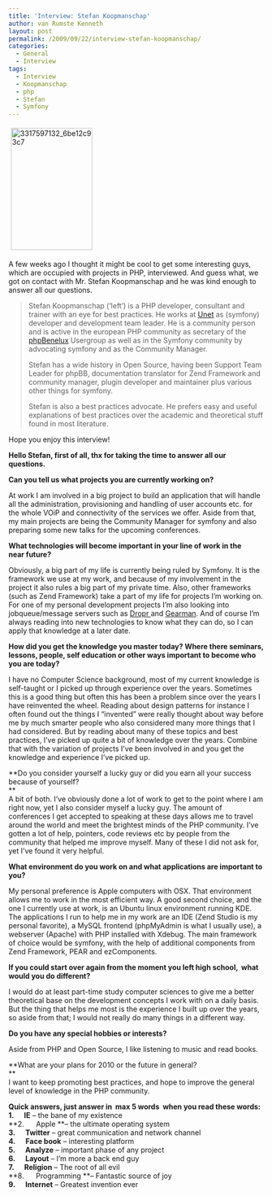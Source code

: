 ```yaml
---
title: 'Interview: Stefan Koopmanschap'
author: van Rumste Kenneth
layout: post
permalink: /2009/09/22/interview-stefan-koopmanschap/
categories:
  - General
  - Interview
tags:
  - Interview
  - Koopmanschap
  - php
  - Stefan
  - Symfony
---
```

<img class="alignright size-full wp-image-977" style="border: 0pt none; margin: 5px;" title="3317597132_6be12c93c7" src="http://www.devexp.eu/wp-content/uploads/2009/09/3317597132_6be12c93c7.jpg" alt="3317597132_6be12c93c7" width="160" height="240" />

A few weeks ago I thought it might be cool to get some interesting guys, which are occupied with projects in PHP, interviewed. And guess what, we got on contact with Mr. Stefan Koopmanschap and he was kind enough to answer all our questions.

> Stefan Koopmanschap (&#8216;left&#8217;) is a PHP developer, consultant and trainer with an eye for best practices. He works at <a href="http://www.unet.nl/" target="_blank">Unet</a> as (symfony) developer and development team leader. He is a community person and is active in the european PHP community as secretary of the <a href="http://www.phpbenelux.eu/" target="_blank">phpBenelux</a> Usergroup as well as in the Symfony community by advocating symfony and as the Community Manager.
> 
> Stefan has a wide history in Open Source, having been Support Team Leader for phpBB, documentation translator for Zend Framework and community manager, plugin developer and maintainer plus various other things for symfony.
> 
> Stefan is also a best practices advocate. He prefers easy and useful explanations of best practices over the academic and theoretical stuff found in most literature.

Hope you enjoy this interview!

**Hello Stefan, first of all, thx for taking the time to answer all our questions.**

**Can you tell us what projects you are currently working on?**

At work I am involved in a big project to build an application that will handle all the administration, provisioning and handling of user accounts etc. for the whole VOiP and connectivity of the services we offer. Aside from that, my main projects are being the Community Manager for symfony and also preparing some new talks for the upcoming conferences.

<!--more-->

**What technologies will become important in your line of work in the  
near future?**

Obviously, a big part of my life is currently being ruled by Symfony. It is the framework we use at my work, and because of my involvement in the project it also rules a big part of my private time. Also, other frameworks (such as Zend Framework) take a part of my life for projects I&#8217;m working on. For one of my personal development projects I&#8217;m also looking into jobqueue/message servers such as <a href="http://www.dropr.org/" target="_blank">Dropr </a>and <a href="http://www.gearman.org/" target="_blank">Gearman</a>. And of course I&#8217;m always reading into new technologies to know what they can do, so I can apply that knowledge at a later date.

**How did you get the knowledge you master today? Where there seminars, lessons, people, self education or other ways important to become who you are today?**

I have no Computer Science background, most of my current knowledge is self-taught or I picked up through experience over the years. Sometimes this is a good thing but often this has been a problem since over the years I have reinvented the wheel. Reading about design patterns for instance I often found out the things I &#8220;invented&#8221; were really thought about way before me by much smarter people who also considered many more things that I had considered. But by reading about many of these topics and best practices, I&#8217;ve picked up quite a bit of knowledge over the years. Combine that with the variation of projects I&#8217;ve been involved in and you get the knowledge and experience I&#8217;ve picked up.

**Do you consider yourself a lucky guy or did you earn all your success because of yourself?  
**  
A bit of both. I&#8217;ve obviously done a lot of work to get to the point where I am right now, yet I also consider myself a lucky guy. The amount of conferences I get accepted to speaking at these days allows me to travel around the world and meet the brightest minds of the PHP community. I&#8217;ve gotten a lot of help, pointers, code reviews etc by people from the community that helped me improve myself. Many of these I did not ask for, yet I&#8217;ve found it very helpful.

**What environment do you work on and what applications are important to you?**

My personal preference is Apple computers with OSX. That environment allows me to work in the most efficient way. A good second choice, and the one I currently use at work, is an Ubuntu linux environment running KDE. The applications I run to help me in my work are an IDE (Zend Studio is my personal favorite), a MySQL frontend (phpMyAdmin is what I usually use), a webserver (Apache) with PHP installed with Xdebug. The main framework of choice would be symfony, with the help of additional components from Zend Framework, PEAR and ezComponents.

**If you could start over again from the moment you left high school,  what would you do different?**

I would do at least part-time study computer sciences to give me a better theoretical base on the development concepts I work with on a daily basis. But the thing that helps me most is the experience I built up over the years, so aside from that; I would not really do many things in a different way.

**Do you have any special hobbies or interests?**

Aside from PHP and Open Source, I like listening to music and read books.

**What are your plans for 2010 or the future in general?  
**  
I want to keep promoting best practices, and hope to improve the general level of knowledge in the PHP community.

**Quick answers, just answer in  max 5 words  when you read these words:**  
**1.      IE** &#8211; the bane of my existence  
**2.      Apple **&#8211; the ultimate operating system  
**3.      Twitter** &#8211; great communication and network channel  
**4.      Face book** &#8211; interesting platform  
**5.      Analyze** &#8211; important phase of any project  
**6.      Layout** &#8211; I&#8217;m more a back end guy  
**7.      Religion** &#8211; The root of all evil  
**8.      Programming **&#8211; Fantastic source of joy  
**9.      Internet** &#8211; Greatest invention ever